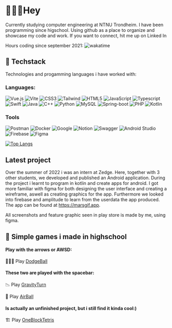# 🙋🏼‍♂️Hey
Currently studying computer engineering at NTNU Trondheim. I have been programming since higschool.
Using github as a place to organize and showcase my code and work. 
If you want to connect, hit me up on Linked In


Hours coding since september 2021: ![wakatime](https://wakatime.com/badge/user/b2a55441-4654-4f7b-8b35-4a325a0c0fd6.svg)

## 🍔 Techstack

Technologies and progamming languages i have worked with:

### Languages:
![Vue.js](https://img.shields.io/badge/vuejs-%2335495e.svg?style=for-the-badge&logo=vuedotjs&logoColor=%234FC08D)
![Vite](https://img.shields.io/badge/Vite-B73BFE?style=for-the-badge&logo=vite&logoColor=FFD62E)
![CSS3](https://img.shields.io/badge/css3-%231572B6.svg?style=for-the-badge&logo=css3&logoColor=white)
![Tailwind](https://img.shields.io/badge/Tailwind_CSS-38B2AC?style=for-the-badge&logo=tailwind-css&logoColor=white)
![HTML5](https://img.shields.io/badge/html5-%23E34F26.svg?style=for-the-badge&logo=html5&logoColor=white)
![JavaScript](https://img.shields.io/badge/javascript-%23323330.svg?style=for-the-badge&logo=javascript&logoColor=%23F7DF1E)
![Typescript](https://img.shields.io/badge/TypeScript-007ACC?style=for-the-badge&logo=typescript&logoColor=white)
![Swift](https://img.shields.io/badge/swift-F54A2A?style=for-the-badge&logo=swift&logoColor=white)
![Java](https://img.shields.io/badge/java-%23ED8B00.svg?style=for-the-badge&logo=java&logoColor=white)
![C++](https://img.shields.io/badge/c++-%2300599C.svg?style=for-the-badge&logo=c%2B%2B&logoColor=white) 
![Python](https://img.shields.io/badge/python-3670A0?style=for-the-badge&logo=python&logoColor=ffdd54)
![MySQL](https://img.shields.io/badge/mysql-%2300f.svg?style=for-the-badge&logo=mysql&logoColor=white)
![Spring-boot](https://img.shields.io/badge/Spring_Boot-F2F4F9?style=for-the-badge&logo=spring-boot)
![PHP](https://img.shields.io/badge/PHP-777BB4?style=for-the-badge&logo=php&logoColor=white)
![Kotlin](https://img.shields.io/badge/kotlin-%230095D5.svg?style=for-the-badge&logo=kotlin&logoColor=white)


### Tools
![Postman](https://img.shields.io/badge/Postman-FF6C37?style=for-the-badge&logo=postman&logoColor=white)
![Docker](https://img.shields.io/badge/docker-%230db7ed.svg?style=for-the-badge&logo=docker&logoColor=white)
![Google](https://img.shields.io/badge/google-4285F4?style=for-the-badge&logo=google&logoColor=white)
![Notion](https://img.shields.io/badge/Notion-000000?style=for-the-badge&logo=notion&logoColor=white)
![Swagger](https://img.shields.io/badge/Swagger-85EA2D?style=for-the-badge&logo=Swagger&logoColor=white)
![Android Studio](https://img.shields.io/badge/Android%20Studio-3DDC84.svg?style=for-the-badge&logo=android-studio&logoColor=white)
![Firebase](https://img.shields.io/badge/Firebase-039BE5?style=for-the-badge&logo=Firebase&logoColor=white)
![Figma](https://img.shields.io/badge/figma-%23F24E1E.svg?style=for-the-badge&logo=figma&logoColor=white)


[![Top Langs](https://github-readme-stats.vercel.app/api/top-langs/?username=adriawh&layout=compact)](https://github.com/anuraghazra/github-readme-stats)


## Latest project
Over the summer of 2022 i was an intern at Zedge. Here, together with 3 other students, we developed and published an Android application. During the project i learnt to program in kotlin and create apps for android. I got more familiar with figma for both designing the user interface and creating a wireframe, aswell as creating graphics for the app. Furthermore we looked into firebase and amplitude to learn from the userdata the app produced. The app can be found at https://marsgif.app.

All screenshots and feature graphic seen in play store is made by me, using figma. 

## 🎲 Simple games i made in highschool

#### Play with the arrows or AWSD:
🤹🏻‍♂️ Play [DodgeBall](https://htmlpreview.github.io/?https://github.com/adriawh/Highschool/blob/main/DodgeBall.html)

#### These two are played with the spacebar:
📉 Play [GravityTurn](https://htmlpreview.github.io/?https://github.com/adriawh/Highschool/blob/main/Gravity-turn.html)

🏐 Play [AirBall](https://htmlpreview.github.io/?https://github.com/adriawh/Highschool/blob/main/AirBall.html)

#### Is actually an unfinished project, but i still find it kinda cool:)
🏗 Play [OneBlockTetris](https://htmlpreview.github.io/?https://github.com/adriawh/Highschool/blob/main/OneBlockTetris.html)
